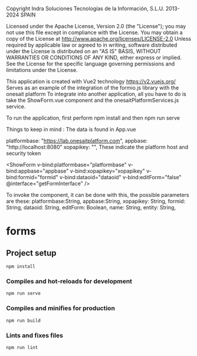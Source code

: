 
Copyright Indra Soluciones Tecnologías de la Información, S.L.U.
2013-2024 SPAIN
 
Licensed under the Apache License, Version 2.0 (the "License");
you may not use this file except in compliance with the License.
You may obtain a copy of the License at
     http://www.apache.org/licenses/LICENSE-2.0
Unless required by applicable law or agreed to in writing, software
distributed under the License is distributed on an "AS IS" BASIS,
WITHOUT WARRANTIES OR CONDITIONS OF ANY KIND, either express or implied.
See the License for the specific language governing permissions and
limitations under the License.


This application is created with Vue2 technology
https://v2.vuejs.org/
Serves as an example of the integration of the formio.js library with the onesait platform
To integrate into another application, all you have to do is take the ShowForm.vue component and the onesaitPlatformServices.js service.

To run the application, first perform npm install and then npm run serve

Things to keep in mind :
The data is found in App.vue

platformbase: "https://lab.onesaitplatform.com",
appbase: "http://localhost:8080"
xopapikey: "",
These indicate the platform host and security token

   <ShowForm
                    v-bind:platformbase="platformbase"
                    v-bind:appbase="appbase"
                    v-bind:xopapikey="xopapikey"
                    v-bind:formid="formid"
                    v-bind:dataoid="dataoid"
                    v-bind:editForm="false"
                    @interface="getFormInterface"
                  />

To invoke the component, it can be done with this, the possible parameters are these:
platformbase:String, 
appbase:String, 
xopapikey: String,
formid: String,
dataoid: String,
editForm: Boolean,
name: String,
entity: String,


# forms

## Project setup
```
npm install
```

### Compiles and hot-reloads for development
```
npm run serve
```

### Compiles and minifies for production
```
npm run build
```

### Lints and fixes files
```
npm run lint
```


